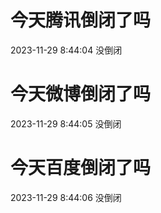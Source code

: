 # 今天腾讯倒闭了吗

2023-11-29 8:44:04 没倒闭

# 今天微博倒闭了吗

2023-11-29 8:44:05 没倒闭

# 今天百度倒闭了吗

2023-11-29 8:44:06 没倒闭

